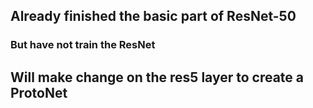 ## Already finished the basic part of ResNet-50

### But have not train the ResNet

## Will make change on the res5 layer to create a ProtoNet
